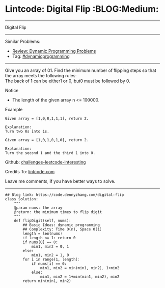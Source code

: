# Lintcode: Digital Flip     :BLOG:Medium:


---

Digital Flip  

---

Similar Problems:  
-   [Review: Dynamic Programming Problems](https://code.dennyzhang.com/review-dynamicprogramming)
-   Tag: [#dynamicprogramming](https://code.dennyzhang.com/tag/dynamicprogramming)

---

Give you an array of 01. Find the minimum number of flipping steps so that the array meets the following rules:  
The back of 1 can be either1 or 0, but0 must be followed by 0.  

Notice  
-   The length of the given array n <= 100000.

Example  

    Given array = [1,0,0,1,1,1], return 2.
    
    Explanation:
    Turn two 0s into 1s.

    Given array = [1,0,1,0,1,0], return 2.
    
    Explanation:
    Turn the second 1 and the third 1 into 0.

Github: [challenges-leetcode-interesting](https://github.com/DennyZhang/challenges-leetcode-interesting/tree/master/digital-flip)  

Credits To: [lintcode.com](http://www.lintcode.com/en/problem/digital-flip/)  

Leave me comments, if you have better ways to solve.  

---

    ## Blog link: https://code.dennyzhang.com/digital-flip
    class Solution:
        """
        @param nums: the array
        @return: the minimum times to flip digit
        """
        def flipDigit(self, nums):
            ## Basic Ideas: dynamic programming
            ## Complexity: Time O(n), Space O(1)
            length = len(nums)
            if length <= 1: return 0
            if nums[0] == 0:
                min1, min2 = 0, 1
            else:
                min1, min2 = 1, 0
            for i in range(1, length):
                if nums[i] == 0:
                    min1, min2 = min(min1, min2), 1+min2
                else:
                    min1, min2 = 1+min(min1, min2), min2
            return min(min1, min2)